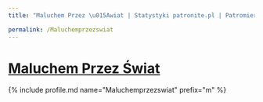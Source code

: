 ```yaml
---
title: "Maluchem Przez \u015Awiat | Statystyki patronite.pl | Patromierz"

permalink: /Maluchemprzezswiat
---
```


# [Maluchem Przez Świat](https://patronite.pl/Maluchemprzezswiat)

{% include profile.md name="Maluchemprzezswiat" prefix="m" %}
